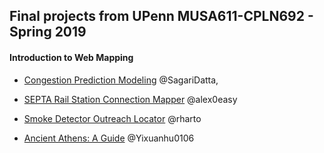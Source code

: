 ## Final projects from UPenn MUSA611-CPLN692 - Spring 2019
#### Introduction to Web Mapping

- [Congestion Prediction Modeling](https://msdakot.github.io/Congestion-Prediction-in-Louisville-KY/index.html#) 
	               @SagariDatta, 

- [SEPTA Rail Station Connection Mapper](https://alex0easy.github.io/septa-connection-viewer/)
	@alex0easy


- [Smoke Detector Outreach Locator](https://mayutanaka.github.io/outreach-locator/)
	@rharto 

- [Ancient Athens: A Guide](https://yixuanhu0106.github.io/Ancient_Athens/)
	@Yixuanhu0106
